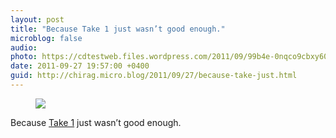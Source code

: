 ```yaml
---
layout: post
title: "Because Take 1 just wasn’t good enough."
microblog: false
audio: 
photo: https://cdtestweb.files.wordpress.com/2011/09/99b4e-0nqco9cbxy60dz3n9.jpg
date: 2011-09-27 19:57:00 +0400
guid: http://chirag.micro.blog/2011/09/27/because-take-just.html
---
```

<figure><img src="https://cdtestweb.files.wordpress.com/2011/09/99b4e-0nqco9cbxy60dz3n9.jpg"></figure><p>Because <a href="http://blog.chirag.biz/post/35721016304/what-i-did-to-my-tyre-this-fine-morning" target="_blank">Take 1</a> just wasn’t good enough.</p>
